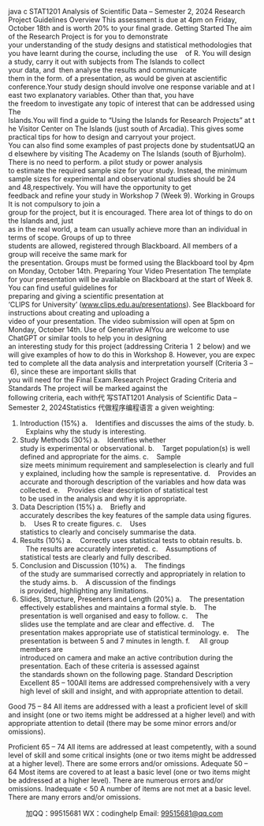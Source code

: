 java c
STAT1201 Analysis of Scientific Data – Semester 2, 2024
Research Project Guidelines
Overview
This assessment is due at 4pm on Friday, October 18th and is worth 20% to your final grade.
Getting Started
The aim of the Research Project is for you to demonstrate your understanding of the study designs and statistical methodologies that you have learnt during the course, including the use    of R. You will design a study, carry it out with subjects from The Islands to collect your data, and  then analyse the results and communicate them in the form. of a presentation, as would be given at ascientific conference.Your study design should involve one response variable and at least two explanatory variables. Other than that, you have the freedom to investigate any topic of interest that can be addressed using The Islands.You will find a guide to “Using the Islands for Research Projects” at the Visitor Center on The Islands (just south of Arcadia). This gives some practical tips for how to design and carryout your project. You can also find some examples of past projects done by studentsatUQ and elsewhere by visiting The Academy on The Islands (south of Bjurholm).
There is no need to perform. a pilot study or power analysis to estimate the required sample size for your study. Instead, the minimum sample sizes for experimental and observational studies should be 24 and 48,respectively.
You will have the opportunity to get feedback and refine your study in Workshop 7 (Week 9).
Working in Groups
It is not compulsory to join a group for the project, but it is encouraged. There area lot of things to do on the Islands and, just as in the real world, a team can usually achieve more than an individual in terms of scope. Groups of up to three students are allowed, registered through Blackboard.
All members of a group will receive the same mark for the presentation. Groups must be formed using the Blackboard tool by 4pm on Monday, October 14th.
Preparing Your Video Presentation
The template for your presentation will be available on Blackboard at the start of Week 8. You can find useful guidelines for preparing and giving a scientific presentation at ‘CLIPS for University’ (www.clips.edu.au/presentations).
See Blackboard for instructions about creating and uploading a video of your presentation. The video submission will open at 5pm on Monday, October 14th.
Use of Generative AIYou are welcome to use ChatGPT or similar tools to help you in designing an interesting study for this project (addressing Criteria 1  2 below) and we will give examples of how to do this in Workshop 8. However, you are expected to complete all the data analysis and interpretation yourself (Criteria 3 – 6), since these are important skills that you will need for the Final Exam.Research Project Grading Criteria and Standards
The project will be marked against the following criteria, each with代 写STAT1201 Analysis of Scientific Data – Semester 2, 2024Statistics
代做程序编程语言 a given weighting:
1. Introduction (15%)
a.    Identifies and discusses the aims of the study.
b.    Explains why the study is interesting.
2. Study Methods (30%)
a.    Identifies whether study is experimental or observational.
b.    Target population(s) is well defined and appropriate for the aims.
c.    Sample size meets minimum requirement and sampleselection is clearly and fully explained, including how the sample is representative.
d.    Provides an accurate and thorough description of the variables and how data was collected.
e.    Provides clear description of statistical test to be used in the analysis and why it is appropriate.
3. Data Description (15%)
a.    Briefly and accurately describes the key features of the sample data using figures.
b.    Uses R to create figures.
c.    Uses statistics to clearly and concisely summarise the data.
4. Results (10%)
a.    Correctly uses statistical tests to obtain results.
b.    The results are accurately interpreted.
c.    Assumptions of statistical tests are clearly and fully described.
5. Conclusion and Discussion (10%)
a.    The findings of the study are summarised correctly and appropriately in relation to the study aims.
b.    A discussion of the findings is provided, highlighting any limitations.
6. Slides, Structure, Presenters and Length (20%)
a.    The presentation effectively establishes and maintains a formal style.
b.    The presentation is well organised and easy to follow.
c.    The slides use the template and are clear and effective.
d.    The presentation makes appropriate use of statistical terminology.
e.    The presentation is between 5 and 7 minutes in length.
f.     All group members are introduced on camera and make an active contribution during the presentation.
Each of these criteria is assessed against the standards shown on the following page.
Standard
Description
Excellent
85 – 100All items are addressed comprehensively with a very high level of skill and insight, and with appropriate attention to detail.

Good
75 – 84
All items are addressed with a least a proficient level of skill and insight (one or two items might be addressed at a higher level) and with appropriate attention to detail (there may be some minor errors and/or omissions).

Proficient
65 – 74
All items are addressed at least competently, with a sound
level of skill and some critical insights (one or two items
might be addressed at a higher level). There are some errors and/or omissions.
Adequate
50 – 64
Most items are covered to at least a basic level (one or two items might be addressed at a higher level). There are
numerous errors and/or omissions.
Inadequate
< 50
A number of items are not met at a basic level. There are many errors and/or omissions.



         
加QQ：99515681  WX：codinghelp  Email: 99515681@qq.com
